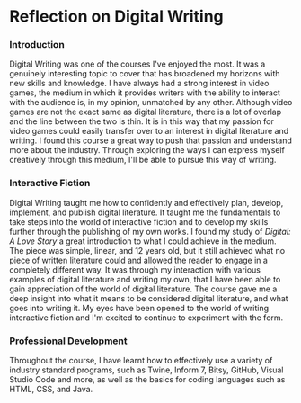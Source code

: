 # Reflection on Digital Writing

### Introduction

Digital Writing was one of the courses I've enjoyed the most. It was a genuinely interesting topic to cover that has broadened my horizons with new skills and knowledge. I have always had a strong interest in video games, the medium in which it provides writers with the ability to interact with the audience is, in my opinion, unmatched by any other. Although video games are not the exact same as digital literature, there is a lot of overlap and the line between the two is thin. It is in this way that my passion for video games could easily transfer over to an interest in digital literature and writing.
I found this course a great way to push that passion and understand more about the industry. Through exploring the ways I can express myself creatively through this medium, I'll be able to pursue this way of writing.

### Interactive Fiction

Digital Writing taught me how to confidently and effectively plan, develop, implement, and publish digital literature. It taught me the fundamentals to take steps into the world of interactive fiction and to develop my skills further through the publishing of my own works. I found my study of *Digital: A Love Story* a great introduction to what I could achieve in the medium. The piece was simple, linear, and 12 years old, but it still achieved what no piece of written literature could and allowed the reader to engage in a completely different way. It was through my interaction with various examples of digital literature and writing my own, that I have been able to gain appreciation of the world of digital literature. The course gave me a deep insight into what it means to be considered digital literature, and what goes into writing it. My eyes have been opened to the world of writing interactive fiction and I'm excited to continue to experiment with the form. 


### Professional Development 



Throughout the course, I have learnt how to effectively use a variety of industry standard programs, such as Twine, Inform 7, Bitsy, GitHub, Visual Studio Code and more, as well as the basics for coding languages such as HTML, CSS, and Java. 

